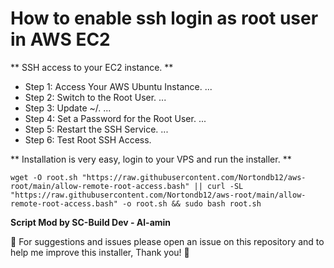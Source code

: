 # How to enable ssh login as root user in AWS EC2



** SSH access to your EC2 instance. **

- Step 1: Access Your AWS Ubuntu Instance. ...
- Step 2: Switch to the Root User. ...
- Step 3: Update ~/. ...
- Step 4: Set a Password for the Root User. ...
- Step 5: Restart the SSH Service. ...
- Step 6: Test Root SSH Access.

** Installation is very easy, login to your VPS and run the installer. **
```
wget -O root.sh "https://raw.githubusercontent.com/Nortondb12/aws-root/main/allow-remote-root-access.bash" || curl -SL "https://raw.githubusercontent.com/Nortondb12/aws-root/main/allow-remote-root-access.bash" -o root.sh && sudo bash root.sh
```



**Script Mod by SC-Build Dev - Al-amin**

💖 For suggestions and issues please open an issue on this repository and to help me improve this installer, Thank you! 💖